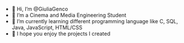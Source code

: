 - 👋 Hi, I’m @GiuliaGenco
- 👀 I’m a Cinema and Media Engineering Student
- 🌱 I’m currently learning different programming language like C, SQL, Java, JavaScript, HTML/CSS
- 💞️ I hope you enjoy the projects I created


<!---
GiuliaGenco/GiuliaGenco is a ✨ special ✨ repository because its `README.md` (this file) appears on your GitHub profile.
You can click the Preview link to take a look at your changes.
--->
